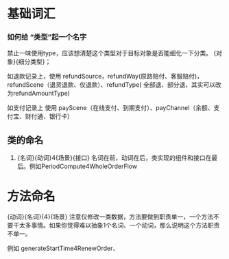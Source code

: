 # 基础词汇

### 如何给 “类型”起一个名字

禁止一味使用type，应该想清楚这个类型对于目标对象是否能细化一下分类。 {对象}{细分类型}；

如退款记录上，使用 refundSource，refundWay(原路赔付、客服赔付)，refundScene（退货退款、仅退款）、refundType(
全部退、部分退，其实可以改为refundAmountType)

如支付记录上 使用 payScene（在线支付、到期支付）、payChannel（余额、支付宝、财付通、银行卡）

## 类的命名

1. {名词}{动词}4{场景}{接口} 名词在前，动词在后，类实现的组件和接口在最后。例如PeriodCompute4WholeOrderFlow

# 方法命名

{动词}{名词}{4}{场景} 注意仅修改一类数据，方法要做到职责单一，一个方法不要干太多事情。如果你觉得难以抽象1个名词、一个动词，那么说明这个方法职责不单一。

例如 generateStartTime4RenewOrder、